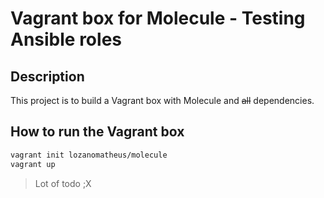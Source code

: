 # Vagrant box for Molecule - Testing Ansible roles

## Description

This project is to build a Vagrant box with Molecule and ~~all~~ dependencies.

## How to run the Vagrant box

```bash
vagrant init lozanomatheus/molecule
vagrant up
```

> Lot of todo ;X
